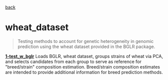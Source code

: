 [back](../README.md)

# wheat_dataset

> Testing methods to account for genetic heterogeneity in genomic prediction using the wheat dataset
provided in the BGLR package.

[**1-test_w_bglr**](./scripts/1-test_w_bglr_literate/1-test_w_bglr.md) Loads BGLR, wheat dataset,
groups strains of wheat via PCA, and selects candidates from each group to serve as reference for
"breed/strain" composition estimation. Breed/strain composition estimates are intended to provide
additional information for breed prediction methods.
